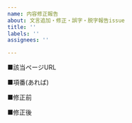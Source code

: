 ```yaml
---
name: 内容修正報告
about: 文言追加・修正・誤字・脱字報告issue
title: ''
labels: ''
assignees: ''

---
```


■該当ページURL


■項番(あれば)


■修正前


■修正後

